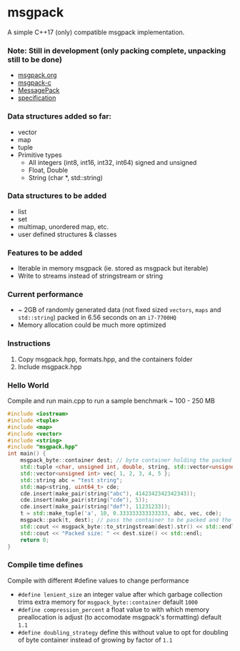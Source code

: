 # msgpack
A simple C++17 (only) compatible msgpack implementation.

### Note: Still in development (only packing complete, unpacking still to be done)

- [msgpack.org](https://msgpack.org/) 
- [msgpack-c](https://github.com/msgpack/msgpack-c)
- [MessagePack](https://github.com/mneumann/MessagePack)
- [specification](https://github.com/msgpack/msgpack/blob/master/spec.md)

### Data structures added so far:
- vector
- map
- tuple
- Primitive types
    - All integers (int8, int16, int32, int64) signed and unsigned
    - Float, Double
    - String (char *, std::string)

### Data structures to be added
- list
- set
- multimap, unordered map, etc.
- user defined structures & classes


### Features to be added
- Iterable in memory msgpack (ie. stored as msgpack but iterable)
- Write to streams instead of stringstream or string

### Current performance
- ~ 2GB of randomly generated data (not fixed sized `vectors`, `maps` and `std::string`) packed in 6.56 seconds on an `i7-7700HQ`
- Memory allocation could be much more optimized

### Instructions
1. Copy msgpack.hpp, formats.hpp, and the containers folder
2. Include msgpack.hpp

### Hello World
Compile and run main.cpp to run a sample benchmark ~ 100 - 250 MB
```cpp
#include <iostream>
#include <tuple>
#include <map>
#include <vector>
#include <string>
#include "msgpack.hpp"
int main() {
    msgpack_byte::container dest; // byte container holding the packed bytes
    std::tuple <char, unsigned int, double, string, std::vector<unsigned int>, std::map<std::string, uint64_t> > t; // an example container to pack
    std::vector<unsigned int> vec{ 1, 2, 3, 4, 5 };
    std::string abc = "test string";
    std::map<string, uint64_t> cde;
    cde.insert(make_pair(string("abc"), 4142342342342343));
    cde.insert(make_pair(string("cde"), 5));
    cde.insert(make_pair(string("def"), 11231233));
    t = std::make_tuple('a', 10, 0.333333333333333, abc, vec, cde);
    msgpack::pack(t, dest); // pass the container to be packed and the byte container
    std::cout << msgpack_byte::to_stringstream(dest).str() << std::endl; // return a stringstream of the packed data (in hex)
    std::cout << "Packed size: " << dest.size() << std::endl;
    return 0;
}
```

### Compile time defines
Compile with different #define values to change performance
- `#define lenient_size` an integer value after which garbage collection trims extra memory for `msgpack_byte::container` default `1000`
- `#define compression_percent` a float value to with which memory preallocation is adjust (to accomodate msgpack's formatting) default `1.1`
- `#define doubling_strategy` define this without value to opt for doubling of byte container instead of growing by factor of `1.1`